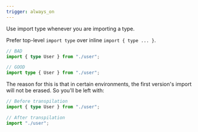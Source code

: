 ```yaml
---
trigger: always_on
---
```


Use import type whenever you are importing a type.

Prefer top-level `import type` over inline `import { type ... }`.

```ts
// BAD
import { type User } from "./user";
```

```ts
// GOOD
import type { User } from "./user";
```

The reason for this is that in certain environments, the first version's import will not be erased. So you'll be left with:

```ts
// Before transpilation
import { type User } from "./user";

// After transpilation
import "./user";
```
